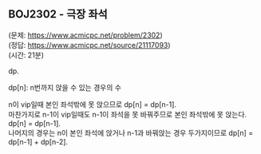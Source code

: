 ## BOJ2302 - 극장 좌석  
(문제: https://www.acmicpc.net/problem/2302)  
(정답: https://www.acmicpc.net/source/21117093)  
(시간: 21분)  

dp.  

dp[n]: n번까지 앉을 수 있는 경우의 수  

n이 vip일때 본인 좌석밖에 못 앉으므로 dp[n] = dp[n-1].  
마찬가지로 n-1이 vip일때도 n-1이 좌석을 못 바꿔주므로 본인 좌석밖에 못 앉는다. dp[n] = dp[n-1].  
나머지의 경우는 n이 본인 좌석에 앉거나 n-1과 바꿔앉는 경우 두가지이므로 dp[n] = dp[n-1] + dp[n-2].